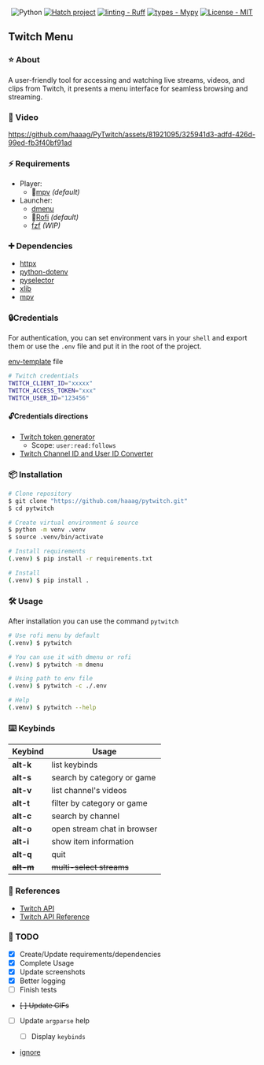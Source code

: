 <div align="center">

![Python](https://img.shields.io/badge/python-3670A0?style=Flat&logo=python&logoColor=ffdd54)
[![Hatch project](https://img.shields.io/badge/%F0%9F%A5%9A-Hatch-4051b5.svg)](https://github.com/pypa/hatch)
[![linting - Ruff](https://img.shields.io/endpoint?url=https://raw.githubusercontent.com/charliermarsh/ruff/main/assets/badge/v0.json)](https://github.com/charliermarsh/ruff)
[![types - Mypy](https://img.shields.io/badge/types-Mypy-blue.svg)](https://github.com/python/mypy)
[![License - MIT](https://img.shields.io/badge/license-MIT-9400d3.svg)](https://spdx.org/licenses/)

</div>

## Twitch Menu

### ⭐ About

A user-friendly tool for accessing and watching live streams, videos, and
clips from Twitch, it presents a menu interface for seamless browsing and
streaming.

### 📼 Video

https://github.com/haaag/PyTwitch/assets/81921095/325941d3-adfd-426d-99ed-fb3f40bf91ad

### ⚡️ Requirements

- Player:
  - 🔹[mpv](https://mpv.io/) _(default)_
- Launcher:
  - [dmenu](https://tools.suckless.org/dmenu/)
  - 🔹[Rofi](https://github.com/davatorium/rofi) _(default)_
  - [fzf](https://github.com/junegunn/fzf) _(WIP)_

### ➕ Dependencies

- [httpx](https://www.python-httpx.org/)
- [python-dotenv](https://pypi.org/project/python-dotenv/)
- [pyselector](https://pypi.org/project/pyselector/)
- [xlib](https://pypi.org/project/xlib/)
- [mpv](https://pypi.org/project/mpv/)

### 🔒Credentials

For authentication, you can set environment vars in your `shell` and export them or use the
`.env` file and put it in the root of the project.

[env-template](https://github.com/haaag/pytwitch/blob/main/env-template) file

```bash
# Twitch credentials
TWITCH_CLIENT_ID="xxxxx"
TWITCH_ACCESS_TOKEN="xxx"
TWITCH_USER_ID="123456"
```

#### 🔓Credentials directions

- [Twitch token generator](https://twitchtokengenerator.com/)
  - Scope: `user:read:follows`
- [Twitch Channel ID and User ID Converter](https://www.streamweasels.com/tools/convert-twitch-username-to-user-id/)

### 📦 Installation

```bash
# Clone repository
$ git clone "https://github.com/haaag/pytwitch.git"
$ cd pytwitch

# Create virtual environment & source
$ python -m venv .venv
$ source .venv/bin/activate

# Install requirements
(.venv) $ pip install -r requirements.txt

# Install
(.venv) $ pip install .
```

### 🛠️ Usage

After installation you can use the command `pytwitch`

```bash
# Use rofi menu by default
(.venv) $ pytwitch

# You can use it with dmenu or rofi
(.venv) $ pytwitch -m dmenu

# Using path to env file
(.venv) $ pytwitch -c ./.env

# Help
(.venv) $ pytwitch --help
```

### ⌨️ Keybinds

| Keybind       | Usage                       |
| ------------- | --------------------------- |
| **alt-k**     | list keybinds               |
| **alt-s**     | search by category or game  |
| **alt-v**     | list channel's videos       |
| **alt-t**     | filter by category or game  |
| **alt-c**     | search by channel           |
| **alt-o**     | open stream chat in browser |
| **alt-i**     | show item information       |
| **alt-q**     | quit                        |
| ~~**alt-m**~~ | ~~multi-select streams~~    |

### 🔗 References

- [Twitch API](https://dev.twitch.tv/docs/api/)
- [Twitch API Reference](https://dev.twitch.tv/docs/api/reference)

### 🧰 TODO

- [x] Create/Update requirements/dependencies
- [x] Complete Usage
- [x] Update screenshots
- [x] Better logging
- [ ] Finish tests
- ~~[ ] Update GIFs~~
- [ ] Update `argparse` help

  - [ ] Display `keybinds`

- [ignore](https://raw.githubusercontent.com/haaag/{repo_name}/{branch}/.github/images/{asset_name}.{asset_extension})
